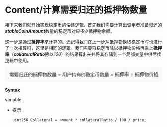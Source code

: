 # Content/计算需要归还的抵押物数量

接下来我们就开始实现稳定币的偿还逻辑，首先我们需要计算出调用者准备归还的***stableCoinAmount***数量的稳定币对应多少抵押物余额。

这一步是通过**抵押率**来计算的。还记得我们在上一步从抵押物换取稳定币时也进行了一次换算吗，这里是相同的逻辑。我们需要将稳定币除以抵押物价格再乘上**抵押率**（***collateralRatio***除以*100*）的结果算出来并将其存储到一个局部变量中供后续逻辑中使用。

![未命名白板.jpg](./img/4-1.jpg)

**Syntax**

variable

- 提示
    
    ```solidity
    uint256 Collateral = amount * collateralRatio / 100 / price;
    ```
    
